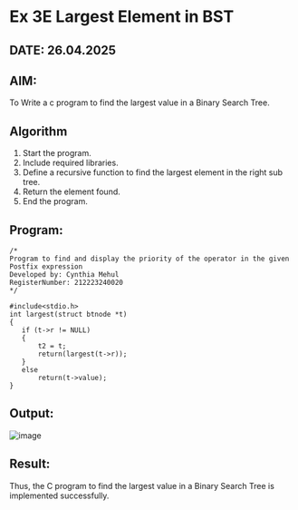 # Ex 3E Largest Element in BST
## DATE: 26.04.2025
## AIM:
To Write a c program to find the largest value in a Binary Search Tree.

## Algorithm
1. Start the program.
2. Include required libraries.
3. Define a recursive function to find the largest element in the right sub tree.
4. Return the element found.
5. End the program.

## Program:
```
/*
Program to find and display the priority of the operator in the given Postfix expression
Developed by: Cynthia Mehul
RegisterNumber: 212223240020
*/

#include<stdio.h>
int largest(struct btnode *t)
{
   if (t->r != NULL)
   {
       t2 = t;
       return(largest(t->r));
   }
   else   
       return(t->value);
}
```

## Output:

![image](https://github.com/user-attachments/assets/d58b7b30-4d57-45ed-8c6f-05377c22ad90)

## Result:
Thus, the C program to find the largest value in a Binary Search Tree is implemented successfully.
